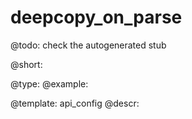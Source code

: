 deepcopy_on_parse
=============

@todo:
	check the autogenerated stub


@short:
	

@type: 
@example:


@template:	api_config
@descr:


